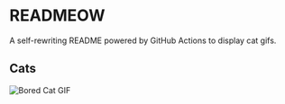 # READMEOW

A self-rewriting README powered by GitHub Actions to display cat gifs.

## Cats

![Bored Cat GIF](https://media4.giphy.com/media/v1.Y2lkPTlhY2QwMmRhOHE2dDI0MjFtODZuNGU3c2pwMm1ycTVma2djeXo5bjhxM2h6ZDZybiZlcD12MV9naWZzX3NlYXJjaCZjdD1n/mlvseq9yvZhba/200.gif)
